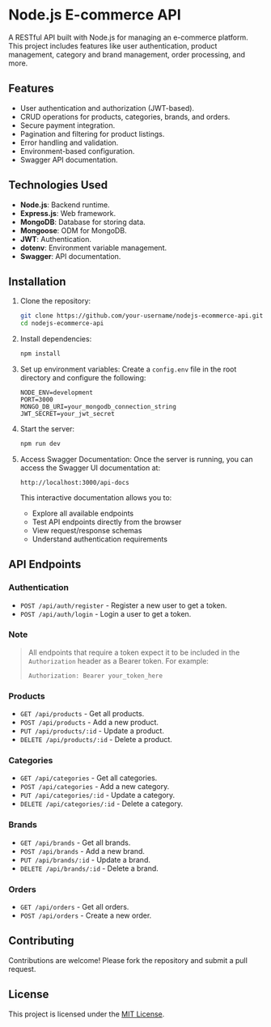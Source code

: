 # Node.js E-commerce API

A RESTful API built with Node.js for managing an e-commerce platform. This project includes features like user authentication, product management, category and brand management, order processing, and more.

## Features

- User authentication and authorization (JWT-based).
- CRUD operations for products, categories, brands, and orders.
- Secure payment integration.
- Pagination and filtering for product listings.
- Error handling and validation.
- Environment-based configuration.
- Swagger API documentation.

## Technologies Used

- **Node.js**: Backend runtime.
- **Express.js**: Web framework.
- **MongoDB**: Database for storing data.
- **Mongoose**: ODM for MongoDB.
- **JWT**: Authentication.
- **dotenv**: Environment variable management.
- **Swagger**: API documentation.

## Installation

1. Clone the repository:
    ```bash
    git clone https://github.com/your-username/nodejs-ecommerce-api.git
    cd nodejs-ecommerce-api
    ```

2. Install dependencies:
    ```bash
    npm install
    ```

3. Set up environment variables:
    Create a `config.env` file in the root directory and configure the following:
    ```
    NODE_ENV=development
    PORT=3000
    MONGO_DB_URI=your_mongodb_connection_string
    JWT_SECRET=your_jwt_secret
    ```

4. Start the server:
    ```bash
    npm run dev
    ```

5. Access Swagger Documentation:
    Once the server is running, you can access the Swagger UI documentation at:
    ```
    http://localhost:3000/api-docs
    ```
    This interactive documentation allows you to:
    - Explore all available endpoints
    - Test API endpoints directly from the browser
    - View request/response schemas
    - Understand authentication requirements

## API Endpoints

### Authentication
- `POST /api/auth/register` - Register a new user to get a token.
- `POST /api/auth/login` - Login a user to get a token.

### Note
> All endpoints that require a token expect it to be included in the `Authorization` header as a Bearer token. For example:
> ```
> Authorization: Bearer your_token_here
> ```

### Products
- `GET /api/products` - Get all products.
- `POST /api/products` - Add a new product.
- `PUT /api/products/:id` - Update a product.
- `DELETE /api/products/:id` - Delete a product.

### Categories
- `GET /api/categories` - Get all categories.
- `POST /api/categories` - Add a new category.
- `PUT /api/categories/:id` - Update a category.
- `DELETE /api/categories/:id` - Delete a category.

### Brands
- `GET /api/brands` - Get all brands.
- `POST /api/brands` - Add a new brand.
- `PUT /api/brands/:id` - Update a brand.
- `DELETE /api/brands/:id` - Delete a brand.

### Orders
- `GET /api/orders` - Get all orders.
- `POST /api/orders` - Create a new order.

## Contributing

Contributions are welcome! Please fork the repository and submit a pull request.

## License

This project is licensed under the [MIT License](LICENSE).